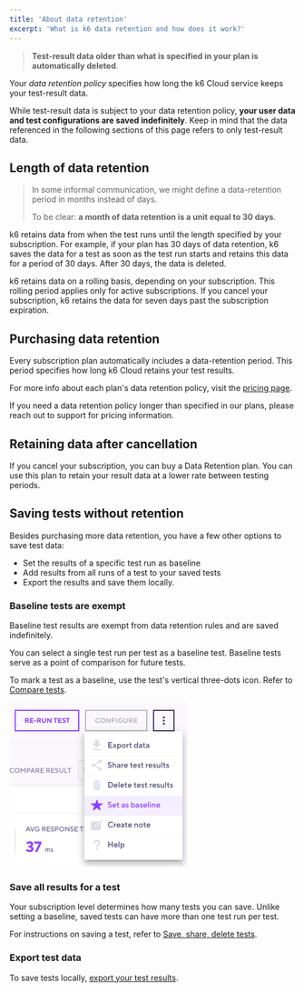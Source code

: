```yaml
---
title: 'About data retention'
excerpt: 'What is k6 data retention and how does it work?'
---
```


<Blockquote mod="warning" title="k6 retains data on a rolling basis">

**Test-result data older than what is specified in your plan is automatically deleted**.

</Blockquote>

Your _data retention policy_ specifies how long the k6 Cloud service keeps your test-result data.

While test-result data is subject to your data retention policy, **your user data and test configurations are saved indefinitely**.
Keep in mind that the data referenced in the following sections of this page refers to only test-result data.

## Length of data retention

<Blockquote mod="Note" title="In the context of data retention, 1 month = 30 days">

In some informal communication, we might define a data-retention period in months instead of days.

To be clear: **a month of data retention is a unit equal to 30 days**.

</Blockquote>

k6 retains data from when the test runs until the length specified by your subscription.
For example, if your plan has 30 days of data retention, k6 saves the data for a test as soon as the test run starts
and retains this data for a period of 30 days.
After 30 days, the data is deleted.

k6 retains data on a rolling basis, depending on your subscription.
This rolling period applies only for active subscriptions.
If you cancel your subscription, k6 retains the data for seven days past the subscription expiration.

## Purchasing data retention

Every subscription plan automatically includes a data-retention period.
This period specifies how long k6 Cloud retains your test results.

For more info about each plan's data retention policy, visit the [pricing page](https://k6.io/pricing/). 

If you need a data retention policy longer than specified in our plans, please reach out to support for pricing information.

## Retaining data after cancellation

If you cancel your subscription, you can buy a Data Retention plan.
You can use this plan to retain your result data at a lower rate between testing periods.

## Saving tests without retention

Besides purchasing more data retention, you have a few other options to save test data:
- Set the results of a specific test run as baseline
- Add results from all runs of a test to your saved tests 
- Export the results and save them locally.
  
### Baseline tests are exempt

Baseline test results are exempt from data retention rules and are saved indefinitely.

You can select a single test run per test as a baseline test.
Baseline tests serve as a point of comparison for future tests.

To mark a test as a baseline, use the test's vertical three-dots icon.
Refer to [Compare tests](/cloud/analyzing-results/test-comparison).

![Set as baseline](./images/04-data-retention/set-as-baseline.png)

### Save all results for a test

Your subscription level determines how many tests you can save.
Unlike setting a baseline, saved tests can have more than one test run per test.

For instructions on saving a test, refer to [Save, share, delete tests](/cloud/analyzing-results/test-results-menu).


### Export test data

To save tests locally, [export your test results](/cloud/analyzing-results/result-export).


